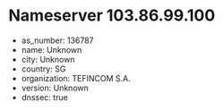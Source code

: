 # Nameserver 103.86.99.100

* as_number: 136787
* name: Unknown
* city: Unknown
* country: SG
* organization: TEFINCOM S.A.
* version: Unknown
* dnssec: true
